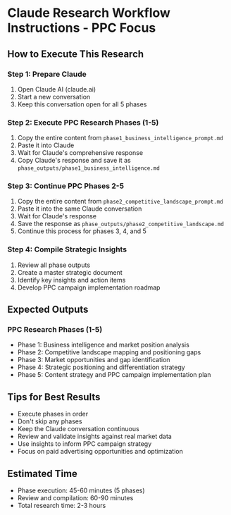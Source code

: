 # Claude Research Workflow Instructions - PPC Focus

## How to Execute This Research

### Step 1: Prepare Claude
1. Open Claude AI (claude.ai)
2. Start a new conversation
3. Keep this conversation open for all 5 phases

### Step 2: Execute PPC Research Phases (1-5)
1. Copy the entire content from `phase1_business_intelligence_prompt.md`
2. Paste it into Claude
3. Wait for Claude's comprehensive response
4. Copy Claude's response and save it as `phase_outputs/phase1_business_intelligence.md`

### Step 3: Continue PPC Phases 2-5
1. Copy the entire content from `phase2_competitive_landscape_prompt.md`
2. Paste it into the same Claude conversation
3. Wait for Claude's response
4. Save the response as `phase_outputs/phase2_competitive_landscape.md`
5. Continue this process for phases 3, 4, and 5

### Step 4: Compile Strategic Insights
1. Review all phase outputs
2. Create a master strategic document
3. Identify key insights and action items
4. Develop PPC campaign implementation roadmap

## Expected Outputs
### PPC Research Phases (1-5)
- Phase 1: Business intelligence and market position analysis
- Phase 2: Competitive landscape mapping and positioning gaps
- Phase 3: Market opportunities and gap identification
- Phase 4: Strategic positioning and differentiation strategy
- Phase 5: Content strategy and PPC campaign implementation plan

## Tips for Best Results
- Execute phases in order
- Don't skip any phases
- Keep the Claude conversation continuous
- Review and validate insights against real market data
- Use insights to inform PPC campaign strategy
- Focus on paid advertising opportunities and optimization

## Estimated Time
- Phase execution: 45-60 minutes (5 phases)
- Review and compilation: 60-90 minutes
- Total research time: 2-3 hours
